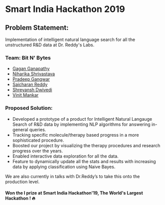 # Smart India Hackathon 2019

## Problem Statement: 
Implementation of intelligent natural language search for all the unstructured R&D data at Dr. Reddy's Labs.

### **Team**: Bit N' Bytes

- [Gagan Ganapathy](https://github.com/CodHek)
- [Niharika Shrivastava](https://github.com/OrionStar25)
- [Pradeep Gangwar](https://github.com/pradeepgangwar)
- [Saicharan Reddy](https://github.com/mrsaicharan1)
- [Shreyansh Dwivedi](https://github.com/shreyanshdwivedi)
- [Vinit Mankar](https://github.com/vin-man)

### Proposed Solution:

- Developed a prototype of a product for Intelligent Natural Langauge Search of R&D data by implementing NLP algorithms for answering in-general queries.
- Tracking specific molecule/therapy based progress in a more sophisticated procedure.
- Boosted our project by visualizing the therapy procedures and research progress over the years.
- Enabled interactive data exploration for all the data.
- Feature to dynamically update all the stats and results with increasing data by applying classification using Naive Bayes.

We are also currently in talks with Dr.Reddy’s to take this onto the production level.

#### Won the I prize at Smart India Hackathon'19, The World's Largest Hackathon ! :fire:
